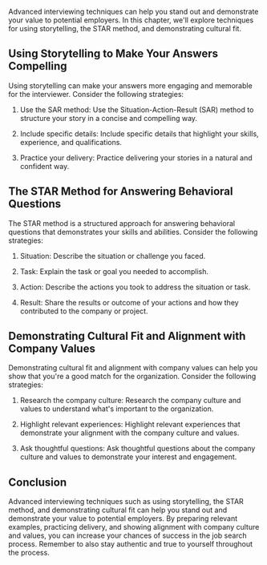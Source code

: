 
Advanced interviewing techniques can help you stand out and demonstrate your value to potential employers. In this chapter, we'll explore techniques for using storytelling, the STAR method, and demonstrating cultural fit.

Using Storytelling to Make Your Answers Compelling
--------------------------------------------------

Using storytelling can make your answers more engaging and memorable for the interviewer. Consider the following strategies:

1. Use the SAR method: Use the Situation-Action-Result (SAR) method to structure your story in a concise and compelling way.

2. Include specific details: Include specific details that highlight your skills, experience, and qualifications.

3. Practice your delivery: Practice delivering your stories in a natural and confident way.

The STAR Method for Answering Behavioral Questions
--------------------------------------------------

The STAR method is a structured approach for answering behavioral questions that demonstrates your skills and abilities. Consider the following strategies:

1. Situation: Describe the situation or challenge you faced.

2. Task: Explain the task or goal you needed to accomplish.

3. Action: Describe the actions you took to address the situation or task.

4. Result: Share the results or outcome of your actions and how they contributed to the company or project.

Demonstrating Cultural Fit and Alignment with Company Values
------------------------------------------------------------

Demonstrating cultural fit and alignment with company values can help you show that you're a good match for the organization. Consider the following strategies:

1. Research the company culture: Research the company culture and values to understand what's important to the organization.

2. Highlight relevant experiences: Highlight relevant experiences that demonstrate your alignment with the company culture and values.

3. Ask thoughtful questions: Ask thoughtful questions about the company culture and values to demonstrate your interest and engagement.

Conclusion
----------

Advanced interviewing techniques such as using storytelling, the STAR method, and demonstrating cultural fit can help you stand out and demonstrate your value to potential employers. By preparing relevant examples, practicing delivery, and showing alignment with company culture and values, you can increase your chances of success in the job search process. Remember to also stay authentic and true to yourself throughout the process.
